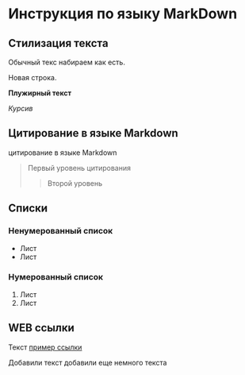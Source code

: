 # Инструкция по языку MarkDown

## Стилизация текста
Обычный текс набираем как есть.

Новая строка.

**Плужирный текст**

*Курсив*

## Цитирование в языке Markdown
цитирование в языке Markdown
> Первый уровень цитирования
>> Второй уровень

## Списки
### Ненумерованный список
* Лист
* Лист

### Нумерованный список
1. Лист
2. Лист

## WEB ссылки
Текст [пример ссылки](http.example.com "Всплывающая подсказка")

Добавили текст
добавили еще немного текста